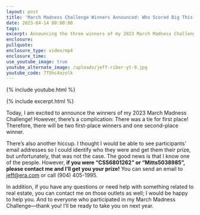 ```yaml
---
layout: post
title: 'March Madness Challenge Winners Announced: Who Scored Big This Year?'
date: 2023-04-14 00:00:00
tags:
excerpt: Announcing the three winners of my 2023 March Madness Challenge.
enclosure:
pullquote:
enclosure_type: video/mp4
enclosure_time:
use_youtube_image: true
youtube_alternate_image: /uploads/jeff-riber-yt-9.jpg
youtube_code: 7T5hc4ozolk
---
```

{% include youtube.html %}

{% include excerpt.html %}

Today, I am excited to announce the winners of my 2023 March Madness Challenge! However, there’s a complication: There was a tie for first place! Therefore, there will be two first-place winners and one second-place winner.&nbsp;

There’s also another hiccup. I thought I would be able to see participants’ email addresses so I could identify who they were and get them their prize, but unfortunately, that was not the case. The good news is that I know one of the people. However, **if you were “CSS6801262” or “Mitts5038985”, please contact me and I’ll get you your prize!** You can send an email to [jeff@era.com](mailto:jeff@era.com) or call (904) 405-1995.&nbsp;

In addition, if you have any questions or need help with something related to real estate, you can contact me on those outlets as well; I would be happy to help you. And to everyone who participated in my March Madness Challenge—thank you! I’ll be ready to take you on next year.